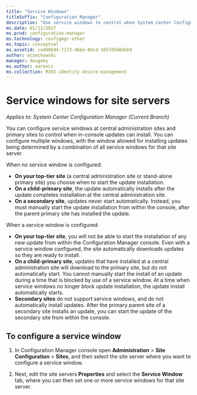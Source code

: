 ```yaml
---
title: "Service Windows"
titleSuffix: "Configuration Manager"
description: "Use service windows to control when System Center Configuration Manager sites install updates."
ms.date: 01/11/2017
ms.prod: configuration-manager
ms.technology: configmgr-other
ms.topic: conceptual
ms.assetid: ca4886d4-7173-46be-8dcd-1657d5b0deb9
author: aczechowski
manager: dougeby
ms.author: aaroncz
ms.collection: M365-identity-device-management
---
```

#  Service windows for site servers

*Applies to: System Center Configuration Manager (Current Branch)*

You can configure service windows at central administration sites and primary sites to control when in-console updates can install.  You can configure multiple windows, with the window allowed for installing updates being determined by a combination of all service windows for that site server.

When no service window is configured:
- **On your top-tier site** (a central administration site or stand-alone primary site) you choose when to start the update installation.
- **On a child-primary site**, the update automatically installs after the update completes installation at the central administration site.
- **On a secondary site**, updates never start automatically. Instead, you must manually start the update installation from within the console, after the parent primary site has installed the update.

When a service window is configured:
- **On your top-tier site**, you will not be able to start the installation of any new update from within the Configuration Manager console. Even with a service window configured, the site automatically downloads updates so they are ready to install.  
- **On a child-primary site**, updates that have installed at a central administration site will download to the primary site, but do not automatically start. You cannot manually start the install of an update during a time that is blocked by use of a service window. At a time when service windows no longer block update installation, the update install automatically starts.
- **Secondary sites** do not support service windows, and do not automatically install updates. After the primary parent site of a secondary site installs an update, you can start the update of the secondary site from within the console.

## To configure a service window

1.  In  Configuration Manager console open **Administration** > **Site Configuration** > **Sites**, and then select the site server where you want to configure a service window.  

2.  Next, edit the site servers **Properties** and select the **Service Window** tab, where you can then set one or more service windows for that site server.  
